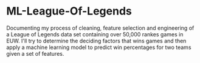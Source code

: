 # ML-League-Of-Legends
Documenting my process of cleaning, feature selection and engineering of a League of Legends data set containing over 50,000 rankes games in EUW. I'll try to determine the deciding factors that wins games and then apply a machine learning model to predict win percentages for two teams given a set of features.
